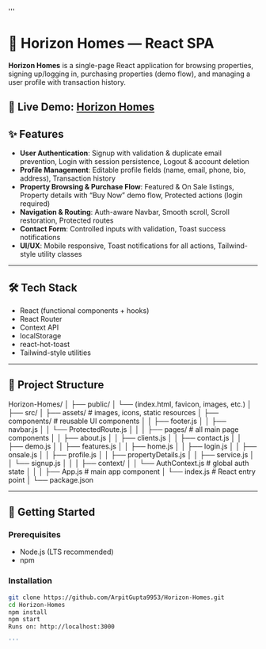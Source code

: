 '''
# 🏡 Horizon Homes — React SPA

**Horizon Homes** is a single-page React application for browsing properties, signing up/logging in, purchasing properties (demo flow), and managing a user profile with transaction history.  

🔗 **Live Demo:** [Horizon Homes](https://arpitgupta9953.github.io/Horizon-Homes/)
---

## ✨ Features
- **User Authentication**: Signup with validation & duplicate email prevention, Login with session persistence, Logout & account deletion  
- **Profile Management**: Editable profile fields (name, email, phone, bio, address), Transaction history  
- **Property Browsing & Purchase Flow**: Featured & On Sale listings, Property details with “Buy Now” demo flow, Protected actions (login required)  
- **Navigation & Routing**: Auth-aware Navbar, Smooth scroll, Scroll restoration, Protected routes  
- **Contact Form**: Controlled inputs with validation, Toast success notifications  
- **UI/UX**: Mobile responsive, Toast notifications for all actions, Tailwind-style utility classes  

---

## 🛠 Tech Stack
- React (functional components + hooks)  
- React Router  
- Context API  
- localStorage  
- react-hot-toast  
- Tailwind-style utilities  

---

## 📂 Project Structure

Horizon-Homes/
│
├── public/
│ └── (index.html, favicon, images, etc.)
│
├── src/
│ ├── assets/ # images, icons, static resources
│ ├── components/ # reusable UI components
│ │ ├── footer.js
│ │ ├── navbar.js
│ │ └── ProtectedRoute.js
│ │
│ ├── pages/ # all main page components
│ │ ├── about.js
│ │ ├── clients.js
│ │ ├── contact.js
│ │ ├── demo.js
│ │ ├── features.js
│ │ ├── home.js
│ │ ├── login.js
│ │ ├── onsale.js
│ │ ├── profile.js
│ │ ├── propertyDetails.js
│ │ ├── service.js
│ │ └── signup.js
│ │
│ ├── context/
│ │ └── AuthContext.js # global auth state
│ │
│ ├── App.js # main app component
│ └── index.js # React entry point
│
└── package.json


---

## 🚀 Getting Started
### Prerequisites
- Node.js (LTS recommended)  
- npm  

### Installation
```bash
git clone https://github.com/ArpitGupta9953/Horizon-Homes.git
cd Horizon-Homes
npm install
npm start    
Runs on: http://localhost:3000

'''
